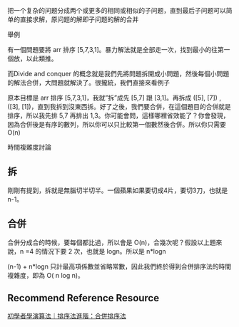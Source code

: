 把一个复杂的问题分成两个或更多的相同或相似的子问题，直到最后子问题可以简单的直接求解，原问题的解即子问题的解的合并

舉例

有一個問題要將 arr 排序 [5,7,3,1]。暴力解法就是全部走一次，找到最小的往第一個放，以此類推。

而Divide and conquer 的概念就是我們先將問題拆開成小問題，然後每個小問題的解法合併，大問題就解決了。很攏統，我們直接來看例子

原本目標是 arr 排序 [5,7,3,1]，我就”拆”成先 [5,7] 跟 [3,1]。再拆成 ([5], [7]) , ([3], [1])，直到我拆到沒東西拆。好了之後，我們要合併，在這個題目的合併就是排序，所以我先排 5,7 再排出 1,3。你可能會問，這樣哪裡省效能了？你會發現，因為合併後是有序的數列，所以你可以只比較第一個數然後合併。所以你只需要 O(n)

時間複雜度討論

## 拆

剛剛有提到，拆就是無腦切半切半。一個蘋果如果要切成4片，要切3刀，也就是 n-1。

## 合併

合併分成合的時候，要每個都比過，所以會是 O(n)，合幾次呢？假設以上題來說，n =4 的情況下要 2 次，也就是 logn。所以是 n*logn

(n-1) + n*logn 只計最高項係數並省略常數，因此我們終於得到合併排序法的時間複雜度，即為 O( n log n)。

## Recommend Reference Resource
[初學者學演算法｜排序法進階：合併排序法](https://medium.com/appworks-school/%E5%88%9D%E5%AD%B8%E8%80%85%E5%AD%B8%E6%BC%94%E7%AE%97%E6%B3%95-%E6%8E%92%E5%BA%8F%E6%B3%95%E9%80%B2%E9%9A%8E-%E5%90%88%E4%BD%B5%E6%8E%92%E5%BA%8F%E6%B3%95-6252651c6f7e)